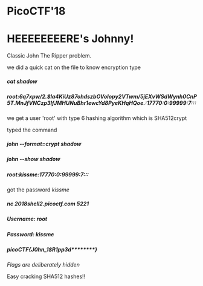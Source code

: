 # PicoCTF'18
# HEEEEEEEERE's Johnny!

Classic John The Ripper problem. 

we did a quick cat on the file to know encryption type

##### cat shadow 
##### root:$6$q7xpw/2.$la4KiUz87ohdszbOVoIopy2VTwm/5jEXvWSdWynh0CnP5T.MnJfVNCzp3IfJMHUNuBhr1ewcYd8PyeKHqHQoe.:17770:0:99999:7:::

we get a user 'root' with type $6$ hashing algorithm which is SHA512crypt

typed the command

##### john --format=crypt shadow

##### john --show shadow
##### root:kissme:17770:0:99999:7:::

got the password *kissme*

##### nc 2018shell2.picoctf.com 5221
##### Username: root
##### Password: kissme
##### picoCTF{J0hn_1$_R1pp3d_********}

*Flags are deliberately hidden*

Easy cracking SHA512 hashes!!

